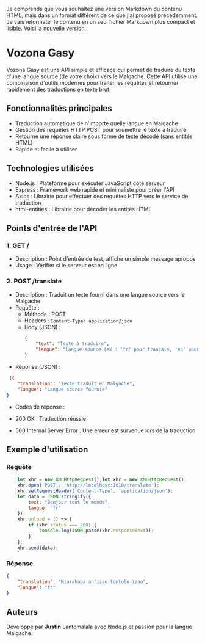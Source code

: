 Je comprends que vous souhaitez une version Markdown du contenu HTML, mais dans un format différent de ce que j'ai proposé précédemment. Je vais reformater le contenu en un seul fichier Markdown plus compact et lisible. Voici la nouvelle version :


 # Vozona Gasy

Vozona Gasy est une API simple et efficace qui permet de traduire du texte d'une langue source (de votre choix) vers le Malgache. Cette API utilise une combinaison d'outils modernes pour traiter les requêtes et retourner rapidement des traductions en texte brut.

## Fonctionnalités principales

- Traduction automatique de n'importe quelle langue en Malgache
- Gestion des requêtes HTTP POST pour soumettre le texte à traduire
- Retourne une réponse claire sous forme de texte décodé (sans entités HTML)
- Rapide et facile à utiliser

## Technologies utilisées

- Node.js : Plateforme pour exécuter JavaScript côté serveur
- Express : Framework web rapide et minimaliste pour créer l'API
- Axios : Librairie pour effectuer des requêtes HTTP vers le service de traduction
- html-entities : Librairie pour décoder les entités HTML

## Points d'entrée de l'API

### 1. GET /

- Description : Point d'entrée de test, affiche un simple message apropos
- Usage : Vérifier si le serveur est en ligne

### 2. POST /translate

- Description : Traduit un texte fourni dans une langue source vers le Malgache
- Requête :
  - Méthode : POST
  - Headers : `Content-Type: application/json`
  - Body (JSON) :
    ```json
    {
        "text": "Texte à traduire",
        "langue": "Langue source (ex : 'fr' pour français, 'en' pour anglais)"
    }


- Réponse (JSON) :

```json
 {{
    "translation": "Texte traduit en Malgache",
    "langue": "Langue source fournie"
}

```


- Codes de réponse :

- 200 OK : Traduction réussie
- 500 Internal Server Error : Une erreur est survenue lors de la traduction





## Exemple d'utilisation

### Requête

```javascript
    let xhr = new XMLHttpRequest();let xhr = new XMLHttpRequest();
    xhr.open('POST', 'http://localhost:1010/translate');
    xhr.setRequestHeader('Content-Type', 'application/json');
    let data = JSON.stringify({
        text: "Bonjour tout le monde",
        langue: "fr"
    });
    xhr.onload = () => {
        if (xhr.status === 200) {
            console.log(JSON.parse(xhr.responseText));
        }
    };
    xhr.send(data);

```

### Réponse

```json
{
    "translation": "Miarahaba an'izao tontolo izao",
    "langue": "fr"
}

```

## Auteurs

Développé par **Justin** Lantomalala avec Node.js et passion pour la langue Malgache.
